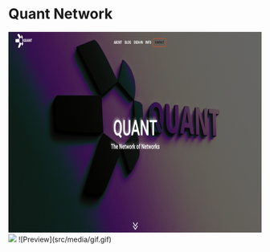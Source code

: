 # Quant Network
 

<img src="src/media/Captura.PNG" height="400">
<img src="src/media/gif.gif" >
![Preview](src/media/gif.gif)